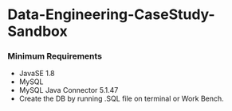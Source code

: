 # Data-Engineering-CaseStudy-Sandbox




### Minimum Requirements
- JavaSE 1.8
- MySQL
- MySQL Java Connector 5.1.47
- Create the DB by running .SQL file on terminal or Work Bench.
